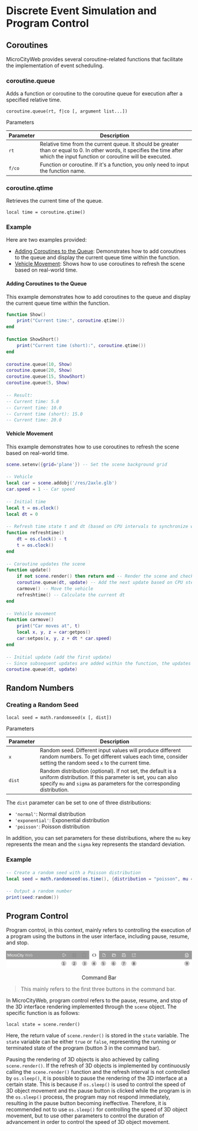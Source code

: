 # Discrete Event Simulation and Program Control

## Coroutines

MicroCityWeb provides several coroutine-related functions that facilitate the implementation of event scheduling.

### coroutine.queue

Adds a function or coroutine to the coroutine queue for execution after a specified relative time.

```lua:no-line-numbers
coroutine.queue(rt, f|co [, argument list...])
```

Parameters

| Parameter | Description |
| --- | --- |
| `rt` | Relative time from the current queue. It should be greater than or equal to 0. In other words, it specifies the time after which the input function or coroutine will be executed. |
| `f/co` | Function or coroutine. If it's a function, you only need to input the function name. |

### coroutine.qtime

Retrieves the current time of the queue.

```lua:no-line-numbers
local time = coroutine.qtime()
```

### Example

Here are two examples provided:

*   [Adding Coroutines to the Queue](#adding-coroutines-to-the-queue): Demonstrates how to add coroutines to the queue and display the current queue time within the function.
*   [Vehicle Movement](#vehicle-movement): Shows how to use coroutines to refresh the scene based on real-world time.

#### Adding Coroutines to the Queue

This example demonstrates how to add coroutines to the queue and display the current queue time within the function.

```lua
function Show()
    print("Current time:", coroutine.qtime())
end

function ShowShort()
    print("Current time (short):", coroutine.qtime())
end

coroutine.queue(10, Show)
coroutine.queue(20, Show)
coroutine.queue(15, ShowShort)
coroutine.queue(5, Show)

-- Result:
-- Current time: 5.0
-- Current time: 10.0
-- Current time (short): 15.0
-- Current time: 20.0
```

#### Vehicle Movement

This example demonstrates how to use coroutines to refresh the scene based on real-world time.

```lua
scene.setenv({grid='plane'}) -- Set the scene background grid

-- Vehicle
local car = scene.addobj('/res/2axle.glb')
car.speed = 1 -- Car speed

-- Initial time
local t = os.clock()
local dt = 0

-- Refresh time state t and dt (based on CPU intervals to synchronize with real-world time)
function refreshtime()
    dt = os.clock() - t
    t = os.clock()
end

-- Coroutine updates the scene
function update()
    if not scene.render() then return end -- Render the scene and check if the program is terminated
    coroutine.queue(dt, update) -- Add the next update based on CPU step time
    carmove() -- Move the vehicle
    refreshtime() -- Calculate the current dt
end

-- Vehicle movement
function carmove()
    print("Car moves at", t)
    local x, y, z = car:getpos()
    car:setpos(x, y, z + dt * car.speed)
end

-- Initial update (add the first update)
-- Since subsequent updates are added within the function, the updates will loop automatically
coroutine.queue(dt, update)
```

## Random Numbers

### Creating a Random Seed

```lua:no-line-numbers
local seed = math.randomseed(x [, dist])
```

Parameters

| Parameter | Description |
| --- | --- |
| `x` | Random seed. Different input values will produce different random numbers. To get different values each time, consider setting the random seed `x` to the current time. |
| `dist` | Random distribution (optional). If not set, the default is a uniform distribution. If this parameter is set, you can also specify `mu` and `sigma` as parameters for the corresponding distribution. |

The `dist` parameter can be set to one of three distributions:

*   `'normal'`: Normal distribution
*   `'exponential'`: Exponential distribution
*   `'poisson'`: Poisson distribution

In addition, you can set parameters for these distributions, where the `mu` key represents the mean and the `sigma` key represents the standard deviation.

### Example

```lua
-- Create a random seed with a Poisson distribution
local seed = math.randomseed(os.time(), {distribution = "poisson", mu = "3"}) -- Poisson distribution with a mean of 3

-- Output a random number
print(seed:random())
```

## Program Control

Program control, in this context, mainly refers to controlling the execution of a program using the buttons in the user interface, including pause, resume, and stop.

<center>

![Command Bar](../../images/note/MicroCityWeb/CommandBar.png)

Command Bar

</center>

> This mainly refers to the first three buttons in the command bar.

In MicroCityWeb, program control refers to the pause, resume, and stop of the 3D interface rendering implemented through the `scene` object. The specific function is as follows:

```lua:no-line-numbers
local state = scene.render()
```

Here, the return value of `scene.render()` is stored in the `state` variable. The `state` variable can be either `true` or `false`, representing the running or terminated state of the program (button 3 in the command bar).

Pausing the rendering of 3D objects is also achieved by calling `scene.render()`. If the refresh of 3D objects is implemented by continuously calling the `scene.render()` function and the refresh interval is not controlled by `os.sleep()`, it is possible to pause the rendering of the 3D interface at a certain state. This is because if `os.sleep()` is used to control the speed of 3D object movement and the pause button is clicked while the program is in the `os.sleep()` process, the program may not respond immediately, resulting in the pause button becoming ineffective. Therefore, it is recommended not to use `os.sleep()` for controlling the speed of 3D object movement, but to use other parameters to control the duration of advancement in order to control the speed of 3D object movement.